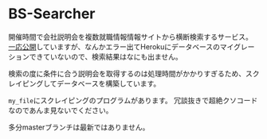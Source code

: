 # BS-Searcher
開催時間で会社説明会を複数就職情報情報サイトから横断検索するサービス。
[一応公開](https://bs-searcher.herokuapp.com/)していますが、なんかエラー出てHerokuにデータベースのマイグレーションできていないので、検索結果はなにも出ません。

検索の度に条件に合う説明会を取得するのは処理時間がかかりすぎるため、スクレイピングしてデータベースを構築しています。

`my_file`にスクレイピングのプログラムがあります。
冗談抜きで超絶クソコードなのであんま見ないでください。

多分masterブランチは最新ではありません。